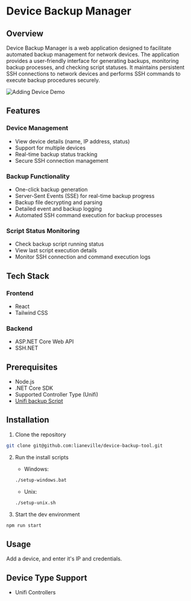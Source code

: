 # Device Backup Manager

## Overview

Device Backup Manager is a web application designed to facilitate automated backup management for network devices. The application provides a user-friendly interface for generating backups, monitoring backup processes, and checking script statuses. It maintains persistent SSH connections to network devices and performs SSH commands to execute backup procedures securely.

![Adding Device Demo]("./demo/Adding_Device_Example.gif")

## Features

### Device Management

-  View device details (name, IP address, status)
-  Support for multiple devices
-  Real-time backup status tracking
-  Secure SSH connection management

### Backup Functionality

-  One-click backup generation
-  Server-Sent Events (SSE) for real-time backup progress
-  Backup file decrypting and parsing
-  Detailed event and backup logging
-  Automated SSH command execution for backup processes

### Script Status Monitoring

-  Check backup script running status
-  View last script execution details
-  Monitor SSH connection and command execution logs

## Tech Stack

### Frontend

-  React
-  Tailwind CSS

### Backend

-  ASP.NET Core Web API
-  SSH.NET

## Prerequisites

-  Node.js
-  .NET Core SDK
-  Supported Controller Type (Unifi)
-  [Unifi backup Script](https://github.com/gebn/unifibackup)

## Installation

1. Clone the repository

```bash
git clone git@github.com:lianeville/device-backup-tool.git
```

2. Run the install scripts

   -  Windows:

   ```bash
   ./setup-windows.bat
   ```

   -  Unix:

   ```bash
   ./setup-unix.sh
   ```

3. Start the dev environment

```bash
npm run start
```

## Usage

Add a device, and enter it's IP and credentials.

## Device Type Support

-  Unifi Controllers
